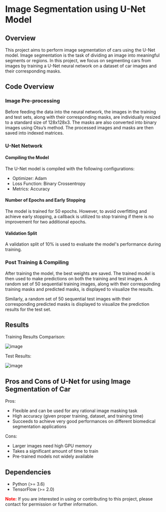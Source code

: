 # Image Segmentation using U-Net Model

## Overview
This project aims to perform image segmentation of cars using the U-Net model. Image segmentation is the task of dividing an image into meaningful segments or regions. In this project, we focus on segmenting cars from images by training a U-Net neural network on a dataset of car images and their corresponding masks.

## Code Overview
### Image Pre-processing
Before feeding the data into the neural network, the images in the training and test sets, along with their corresponding masks, are individually resized to a standard size of 128x128x3. The masks are also converted into binary images using Otsu’s method. The processed images and masks are then saved into indexed matrices.

### U-Net Network
#### Compiling the Model
The U-Net model is compiled with the following configurations:
- Optimizer: Adam
- Loss Function: Binary Crossentropy
- Metrics: Accuracy

#### Number of Epochs and Early Stopping
The model is trained for 50 epochs. However, to avoid overfitting and achieve early stopping, a callback is utilized to stop training if there is no improvement for two additional epochs.

#### Validation Split
A validation split of 10% is used to evaluate the model's performance during training.

### Post Training & Compiling
After training the model, the best weights are saved. The trained model is then used to make predictions on both the training and test images. A random set of 50 sequential training images, along with their corresponding training masks and predicted masks, is displayed to visualize the results.

Similarly, a random set of 50 sequential test images with their corresponding predicted masks is displayed to visualize the prediction results for the test set.

## Results
 
Training Results Comparison:


  ![image](https://github.com/irfanali1995/Masters_Robotics-/assets/75564524/64fbdd28-3ab4-4be2-bf19-58180c5db16e)



Test Results:



  ![image](https://github.com/irfanali1995/Masters_Robotics-/assets/75564524/16e60b17-1ef5-4b07-9176-b6de1f87496e)

## Pros and Cons of U-Net for using Image Segmentation of Car
   Pros:
   * Flexible and can be used for any rational image masking task
   * High accuracy (given proper training, dataset, and training time)
   * Succeeds to achieve very good performances on different biomedical segmentation applications

   Cons:
   * Larger images need high GPU memory
   * Takes a significant amount of time to train
   * Pre-trained models not widely available


## Dependencies
* Python (>= 3.6)
* TensorFlow (>= 2.0)


**<span style="color:red;">Note:</span>** If you are interested in using or contributing to this project, please contact for permission or further information.


